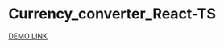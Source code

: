 # Currency_converter_React-TS

[DEMO LINK](https://maxxnikiforov.github.io/Currency_converter_React-TS/)
